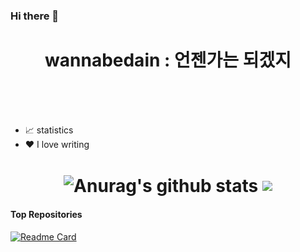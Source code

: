 
### Hi there 👋


<h1 align="center">   wannabedain : 언젠가는 되겠지 </h1>
</br></br></br>

- 📈 statistics 
- ❤️ I love writing 


<h1 align="center">
<img align="center" src="https://github-readme-stats.vercel.app/api?username=wannabedain&show_icons=true&include_all_commits=true&theme=buefy&hide_border=true" alt="Anurag's github stats" /></a> 
<img align="center" src="https://github-readme-stats.vercel.app/api/top-langs/?username=wannabedain&layout=compact&theme=buefy&hide_border=true" /></a> 

</h1>

#### Top Repositories

[![Readme Card](https://diet_2021.vercel.app/api/pin/?wannabedain&repo=diet_2021)](https://github.com/wannabedain/diet_2021)
